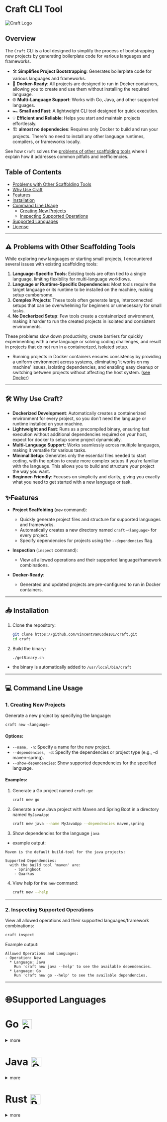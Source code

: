 # **Craft CLI Tool**


![Craft Logo](assets/logo.png)

## **Overview**
The `Craft` CLI is a tool designed to simplify the process of bootstrapping new projects by generating boilerplate code for various languages and frameworks.

- 🛠️ **Simplifies Project Bootstrapping**: Generates boilerplate code for various languages and frameworks.  
- 🐳 **Docker-Ready**: All projects are designed to run in Docker containers, allowing you to create and use them without installing the required language.
- 🌐 **Multi-Language Support**: Works with Go, Java, and other supported languages.  
- 🏎️ **Small and Fast**: A lightweight CLI tool designed for quick execution.  
- 💡 **Efficient and Reliable**: Helps you start and maintain projects effortlessly.  
- 🏗️ **almost no dependecies**: Requires only Docker to build and run your projects. There's no need to install any other language runtimes, compilers, or frameworks locally.

See how `Craft` solves the [problems of other scaffolding tools](#️-problems-with-other-scaffolding-tools) where I explain how it addresses common pitfalls and inefficiencies.

## **Table of Contents**

- [Problems with Other Scaffolding Tools](#️-problems-with-other-scaffolding-tools)
- [Why Use Craft](#️-why-use-craft)
- [Features](#-features)
- [Installation](#-installation)
- [Command Line Usage](#-command-line-usage)
  - [Creating New Projects](#1-creating-new-projects)
  - [Inspecting Supported Operations](#2-inspecting-supported-operations)
- [Supported Languages](#supported-languages)
- [License](#license)

---
## ⚠️ Problems with Other Scaffolding Tools

While exploring new languages or starting small projects, I encountered several issues with existing scaffolding tools:

1. **Language-Specific Tools**: Existing tools are often tied to a single language, limiting flexibility for multi-language workflows.  
2. **Language or Runtime-Specific Dependencies**: Most tools require the target language or its runtime to be installed on the machine, making setup cumbersome.
3. **Complex Projects**: These tools often generate large, interconnected setups that can be overwhelming for beginners or unnecessary for small tasks.  
4. **No Dockerized Setup**: Few tools create a containerized environment, making it harder to run the created projects in isolated and consistent environments.

These problems slow down productivity, create barriers for quickly experimenting with a new language or solving coding challenges, and result in projects that do not run in a containerized, isolated setup.
  - Running projects in Docker containers ensures consistency by providing a uniform environment across systems, eliminating 'it works on my machine' issues, isolating dependencies, and enabling easy cleanup or switching between projects without affecting the host system. ([see Docker](https://www.docker.com/))

---

## 🛠️ Why Use Craft?

- **Dockerized Development**: Automatically creates a containerized environment for every project, so you don’t need the language or runtime installed on your machine.
- **Lightweight and Fast**: Runs as a precompiled binary, ensuring fast execution without additional dependencies required on your host, expect for docker to setup some project dynamically.
- **Multi-Language Support**: Works seamlessly across multiple languages, making it versatile for various tasks.
- **Minimal Setup**: Generates only the essential files needed to start coding, with the option to create more complex setups if you’re familiar with the language. This allows you to build and structure your project the way you want.
- **Beginner-Friendly**: Focuses on simplicity and clarity, giving you exactly what you need to get started with a new language or task.

## ✨Features

- **Project Scaffolding** (`new` command):
  - Quickly generate project files and structure for supported languages and frameworks.
  - Automatically creates a new directory named `craft-<language>` for every project.
  - Specify dependencies for projects using the `--dependencies` flag.

- **Inspection** (`inspect` command):
  - View all allowed operations and their supported language/framework combinations.

- **Docker-Ready**:
  - Generated and updated projects are pre-configured to run in Docker containers.

---

## 📥 Installation

1. Clone the repository:
   ```bash
   git clone https://github.com/VincentVanCode101/craft.git
   cd craft
   ```

2. Build the binary:
   ```bash
   ./getBinary.sh
   ```
  - the binary is automatically added to `/usr/local/bin/craft`
---

## 💻 Command Line Usage

### 1. Creating New Projects

Generate a new project by specifying the language:
```bash
craft new <language>
```

#### Options:
- `--name, -n`: Specify a name for the new project.
- `--dependencies, -d`: Specify the dependencies or project type (e.g., -d maven-spring).
- `--show-dependencies`: Show supported dependencies for the specified language.

#### Examples:
1. Generate a Go project named `craft-go`:
   ```bash
   craft new go
   ```

2. Generate a new Java project with Maven and Spring Boot in a directory named `MyJavaApp`:
   ```bash
   craft new java --name MyJavaApp --dependencies maven,spring
   ```
3. Show dependencies for the language `java`
- example output:
```
Maven is the default build-tool for the java projects:

Supported Dependencies:
  with the build tool 'maven' are:
    - Springboot
    - Quarkus
```

4. View help for the `new` command:
   ```bash
   craft new --help
   ```

---

### 2. Inspecting Supported Operations

View all allowed operations and their supported languages/framework combinations:
```bash
craft inspect
```
Example output:
```
Allowed Operations and Languages:
- Operation: New
  * Language: Java
    Run 'craft new java --help' to see the available dependencies.
  * Language: Go
    Run 'craft new go --help' to see the available dependencies.
```

---

# 🌐Supported Languages

<h2 style="display: flex; align-items: center; gap: 10px; font-size: 2rem; font-weight: bold; line-height: 1;">
  Go <img src="./assets/gopher.png" alt="Go Logo" style="height: 2rem;"/>
</h2>

<details>
<summary>more</summary>

#### Allowed Operations:
  - `new`: Create a new Go project ([Documentation](./docs/go.md)).
  
#### **Examples**:
1. Create a new Go project with the name `my-go-project`:
   ```bash
   craft new go --name my-go-project
   ```

2. Create a new Go project with the dependency `ncurses`:
   ```bash
   craft new go --name my-go-project --dependencies ncurses
   ```


</details>

<h2 style="display: flex; align-items: center; gap: 10px; font-size: 2rem; font-weight: bold; line-height: 1;">
  Java <img src="./assets/java.svg" alt="Go Logo" style="height: 2rem;"/>
</h2>

<details>
<summary>more</summary>

- **Allowed Build Tools and Frameworks**:
  - **Maven**:
    - `default`: Create a Java projects without any specific dependencies will setup a plain java project with maven as the build tool. ([Documentation](./docs/java-maven-default.md))

    **Example**:
   Create a new Java project using Maven:
    ```bash
    craft new java
    ```
    - `quarkus`: Create a Java projects with the Quarkus framework. ([Documentation](./docs/java-quarkus.md))

    **Example**:
   Create a new Quarkus-Java project using Maven:
    ```bash
    craft new java --dependencies quarkus
    ```
    - `springboot`: Coming soon...


</details>

<h2 style="display: flex; align-items: center; gap: 10px; font-size: 2rem; font-weight: bold; line-height: 1;">
  Rust <img src="./assets/rust-crab.png" alt="Rust Crab Logo" style="height: 2rem;"/>
</h2>

<details>
<summary>more</summary>

#### Allowed Operations:
  - `new`: Create a new Rust project ([Documentation](./docs/rust.md)).
  
#### **Examples**:
1. Create a new Rust project with the name `my-rust-project`:
   ```bash
   craft new rust --name my-rust-project
   ```
---

## **📜License**

Licensed under [MIT License](./LICENSE)
